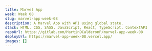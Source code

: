 ```yaml
---
title: Marvel App
week: Week 08
slug: marvel-app-week-08
description: A Marvel App with API using global state.
stack: HTML, CSS, SASS, JavaScript, React, TypeScript, ContextAPI
repoUrl: https://gitlab.com/MartinDCalderonP/marvel-app-week-08
deployUrl: https://marvel-app-week-08.vercel.app/
images: []
---
```

